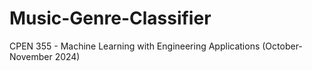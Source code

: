 # Music-Genre-Classifier
CPEN 355 - Machine Learning with Engineering Applications (October-November 2024)
